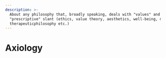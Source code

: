 ```yaml
---
description: >-
  About any philosophy that, broadly speaking, deals with "values" and have a
  "prescriptive" slant (ethics, value theory, aesthetics, well-being, meaning,
  therapeuticphilosophy etc.)
---
```


# Axiology

